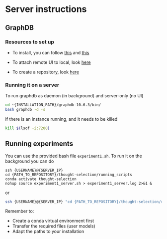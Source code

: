 # Server instructions

## GraphDB

### Resources to set up

* To install, you can
  follow [this](https://graphdb.ontotext.com/documentation/10.6/graphdb-standalone-server.html#configuring-graphdb)
  and [this](https://graphdb.ontotext.com/documentation/9.8/enterprise/run-stand-alone-server.html)

* To attach remote UI to local,
  look [here](https://graphdb.ontotext.com/documentation/10.1/connecting-to-remote-graphdb-instance.html#)

* To create a repository,
  look [here](https://graphdb.ontotext.com/documentation/10.6/creating-a-repository.html#create-a-repository-in-a-remote-location)

### Running it on a server

To run graphdb as daemon (in background) and server-only (no UI)

``` bash
cd ~{INSTALLATION_PATH}/graphdb-10.6.3/bin/
bash graphdb -d -s
```

If there is an instance running, and it needs to be killed

``` bash
kill $(lsof -i:7200)
```

## Running experiments

You can use the provided bash file `experiment1.sh`. To run it on the background you can do

```
ssh {USERNAME}@{SERVER_IP}
cd {PATH_TO_REPOSITORY}/thought-selection/running_scripts
conda activate thought-selection
nohup source experiment1_server.sh > experiment1_server.log 2>&1 &
```

or 
``` bash
ssh {USERNAME}@{SERVER_IP} "cd {PATH_TO_REPOSITORY}/thought-selection/running_scripts && source activate thought-selection && nohup bash experiment1_server.sh > experiment1_server.log 2>&1 &"
```

Remember to:

* Create a conda virtual environment first
* Transfer the required files (user models)
* Adapt the paths to your installation 